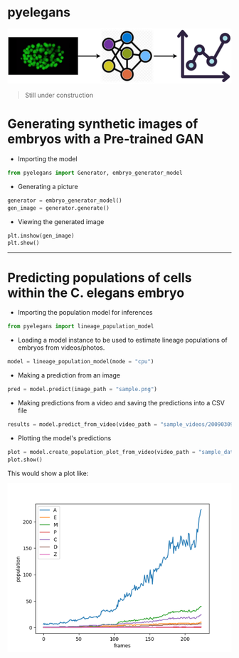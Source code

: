 # pyelegans 

<img src = "images/py_elegans_vis.png">

> Still under construction

# Generating synthetic images of embryos with a Pre-trained GAN

* Importing the model
```python
from pyelegans import Generator, embryo_generator_model
```

* Generating a picture
```python
generator = embryo_generator_model()
gen_image = generator.generate()  

```
* Viewing the generated image
```
plt.imshow(gen_image)
plt.show()
```

---

# Predicting populations of cells within the C. elegans embryo

*  Importing the population model for inferences 
```python
from pyelegans import lineage_population_model
```

* Loading a model instance to be used to estimate lineage populations of embryos from videos/photos.
```python
model = lineage_population_model(mode = "cpu")
```

* Making a prediction from an image
```python
pred = model.predict(image_path = "sample.png")
```

* Making predictions from a video and saving the predictions into a CSV file
```python
results = model.predict_from_video(video_path = "sample_videos/20090309_F39B2_1_7_L1.mov", save_csv = True, csv_name = "foo.csv")
```

* Plotting the model's predictions
```python
plot = model.create_population_plot_from_video(video_path = "sample_data/sample_videos/20090309_F39B2_1_7_L1.mov", save_plot= True, plot_name= "images/plot.png", ignore_last_n_frames= 30 )
plot.show()
```
This would show a plot like:

<img src= "sample_preds/plot.png">
